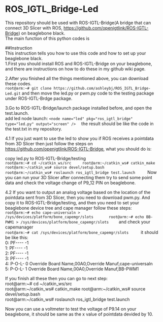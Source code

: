 # ROS_IGTL_Bridge-Led
This repository should be used with ROS-IGTL-Bridge(A bridge that can connect 3D Slicer with ROS, https://github.com/openigtlink/ROS-IGTL-Bridge)
on beaglebone black.    
The main function of this python codes is 

##Instruction   
This instruction tells you how to use this code and how to set up your beaglebone black.   
1.First you should install ROS and ROS-IGTL-Bridge on your beaglebone, and there are instructions on how to do these in my github wiki page.   
    
2.After you finished all the things mentioned above, you can download these codes.       
  `
  root@arm:~# git clone https://github.com/ashleybj/ROS_IGTL_Bridge-Led.git
  `
  and then move the led.py or pwm.py code to the testing package under ROS-IGTL-Brdge package.   
      
3.Go to ROS-IGTL-Bridge/launch package installed before, and open the test.launch.    
add led node launch:
`
<node name="led" pkg="ros_igtl_bridge" type="led.py" output="screen" />  
`
the result should be like the code in the test.txt in my repository.    
    
4.1 If you just want to use the led to show you if ROS receives a pointdata from 3D Slicer then just follow the steps on https://github.com/openigtlink/ROS-IGTL-Bridge, what you should do is:   
    
copy led.py to ROS-IGTL-Bridge/testing  
``
root@arm:~# cd ~/catkin_ws/src    
root@arm:~/catkin_ws# catkin_make
root@arm:~/catkin_ws# source devel/setup.bash     
root@arm:~/catkin_ws# roslaunch ros_igtl_bridge test.launch     
``
Now you can run your 3D Slicer after connecting them try to send some point data and check the voltage change of P9_12 PIN on beaglebone.   
     
4.2 If you want to output an analog voltage based on the location of the pointdata sent from 3D Slicer, then you need to download pwm.py.
And copy it to ROS-IGTL-Bridge/testing, and then you need to set your beaglebone device tree and cape manager follow these steps:   
`
root@arm:~# echo cape-universaln > /sys/devices/platform/bone_capemgr/slots      
root@arm:~# echo BB-PWM1 > /sys/devices/platform/bone_capemgr/slots    
`
and check your capemanager    
`
root@arm:~# cat /sys/devices/platform/bone_capemgr/slots     
`
it should be like this:     
 0: PF----  -1    
 1: PF----  -1    
 2: PF----  -1    
 3: PF----  -1    
 4: P-O-L-   0 Override Board Name,00A0,Override Manuf,cape-universaln    
 5: P-O-L-   1 Override Board Name,00A0,Override Manuf,BB-PWM1      
 
 If you finish all these then you can go to next step:   
root@arm:~# cd ~/catkin_ws/src    
root@arm:~/catkin_ws# catkin_make
root@arm:~/catkin_ws# source devel/setup.bash     
root@arm:~/catkin_ws# roslaunch ros_igtl_bridge test.launch     

Now you can use a voltmeter to test the voltage of P9.14 on your beaglebone, it should be same as the x value of pointdata devided by 10.    

